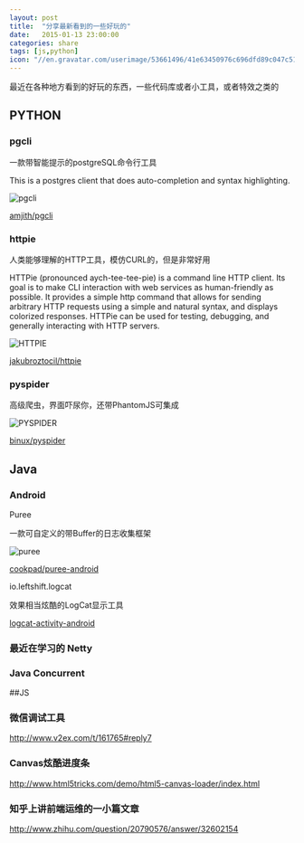 ```yaml
---
layout: post
title:  "分享最新看到的一些好玩的"
date:   2015-01-13 23:00:00
categories: share
tags: [js,python]
icon: "//en.gravatar.com/userimage/53661496/41e63450976c696dfd89c047c5148212.jpg?size=200"
---
```


最近在各种地方看到的好玩的东西，一些代码库或者小工具，或者特效之类的

<!-- more -->

## PYTHON

### pgcli

一款带智能提示的postgreSQL命令行工具

This is a postgres client that does auto-completion and syntax highlighting.

![pgcli](https://raw.githubusercontent.com/amjith/pgcli/master/screenshots/image01.png)

[amjith/pgcli](https://github.com/amjith/pgcli)

### httpie

人类能够理解的HTTP工具，模仿CURL的，但是非常好用

HTTPie (pronounced aych-tee-tee-pie) is a command line HTTP client. Its goal is to make CLI interaction with web services as human-friendly as possible. It provides a simple http command that allows for sending arbitrary HTTP requests using a simple and natural syntax, and displays colorized responses. HTTPie can be used for testing, debugging, and generally interacting with HTTP servers.

![HTTPIE](https://raw.githubusercontent.com/jakubroztocil/httpie/master/httpie.png)

[jakubroztocil/httpie](https://github.com/jakubroztocil/httpie)

### pyspider

高级爬虫，界面吓尿你，还带PhantomJS可集成

![PYSPIDER](https://raw.githubusercontent.com/binux/pyspider/master/docs/imgs/demo.png)

[binux/pyspider](https://github.com/binux/pyspider)

## Java

### Android

Puree

一款可自定义的带Buffer的日志收集框架

![puree](https://raw.githubusercontent.com/cookpad/puree-android/master/images/overview.png)

[cookpad/puree-android](https://github.com/cookpad/puree-android)

io.leftshift.logcat

效果相当炫酷的LogCat显示工具

[logcat-activity-android](https://github.com/leftshifters/logcat-activity-android)

### 最近在学习的 Netty

### Java Concurrent

##JS

### 微信调试工具

http://www.v2ex.com/t/161765#reply7

### Canvas炫酷进度条

http://www.html5tricks.com/demo/html5-canvas-loader/index.html

### 知乎上讲前端运维的一小篇文章

http://www.zhihu.com/question/20790576/answer/32602154